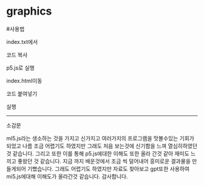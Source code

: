 # graphics

#사용법

index.txt에서

코드 복사

p5.js로 실행

index.html이동

코드 붙여넣기

실행

-----------------------------------------------------------------------------

소감문

ml5.js라는 생소하는 것을 가지고 신가지고 여러가지의 프로그램을 맛볼수있는 기회가 되었고 나름 조금 어렵기도 하였지만 그래도 처음 보는것에 신기함을 느껴 열심히하였던것 같습니다. 그리고 또한 이를 통해 p5.js에대한 이해도 또한 올라 간것 같아 재미도 느끼고 좋왔던 것 같습니다. 지금 까지 배운것에서 조금 씩 덜어내어 흥미로운 결과물을 만들게되어 기뻤습니다. 그래도 어렵기도 하였지만 자료도 찾아보고 gpt또한 사용하여 mi5.js에대해 이해도가 올라간것 같습니다. 감사합니다.
